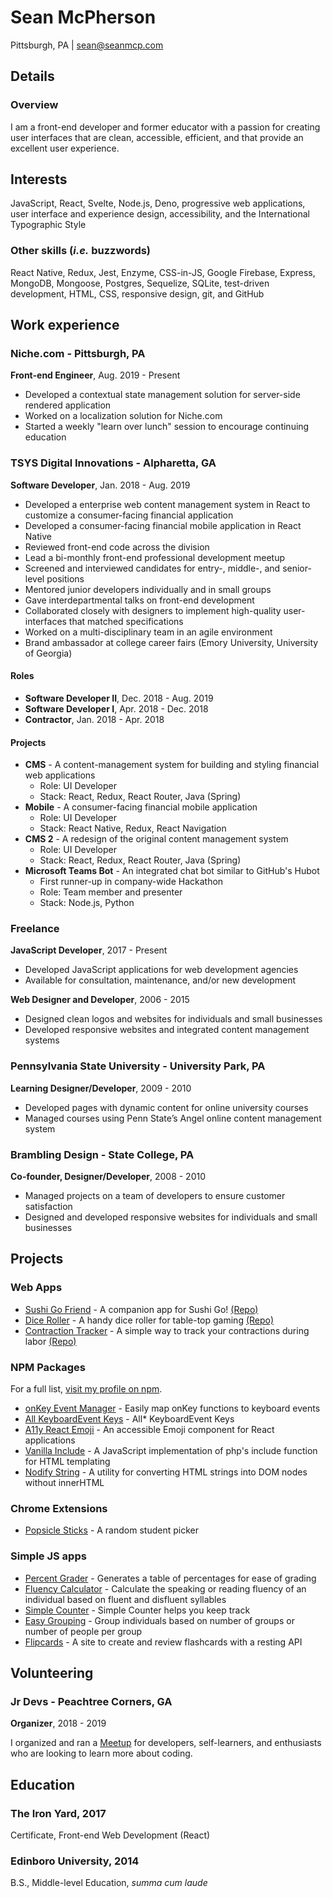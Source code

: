 # Sean McPherson
Pittsburgh, PA | sean@seanmcp.com

## Details

### Overview
I am a front-end developer and former educator with a passion for creating user interfaces that are clean, accessible, efficient, and that provide an excellent user experience.

## Interests
JavaScript, React, Svelte, Node.js, Deno, progressive web applications, user interface and experience design, accessibility, and the International Typographic Style

### Other skills (_i.e._ buzzwords)
React Native, Redux, Jest, Enzyme, CSS-in-JS, Google Firebase, Express, MongoDB, Mongoose, Postgres, Sequelize, SQLite, test-driven development, HTML, CSS, responsive design, git, and GitHub

## Work experience
### Niche.com - Pittsburgh, PA
**Front-end Engineer**, Aug. 2019 - Present
- Developed a contextual state management solution for server-side rendered application
- Worked on a localization solution for Niche.com
- Started a weekly "learn over lunch" session to encourage continuing education

### TSYS Digital Innovations - Alpharetta, GA
**Software Developer**, Jan. 2018 - Aug. 2019
- Developed a enterprise web content management system in React to customize a consumer-facing financial application
- Developed a consumer-facing financial mobile application in React Native
- Reviewed front-end code across the division
- Lead a bi-monthly front-end professional development meetup
- Screened and interviewed candidates for entry-, middle-, and senior-level positions
- Mentored junior developers individually and in small groups
- Gave interdepartmental talks on front-end development
- Collaborated closely with designers to implement high-quality user-interfaces that matched specifications
- Worked on a multi-disciplinary team in an agile environment
- Brand ambassador at college career fairs (Emory University, University of Georgia)

#### Roles
- **Software Developer II**, Dec. 2018 - Aug. 2019
- **Software Developer I**, Apr. 2018 - Dec. 2018
- **Contractor**, Jan. 2018 - Apr. 2018

#### Projects
- **CMS** - A content-management system for building and styling financial web applications
  - Role: UI Developer
  - Stack: React, Redux, React Router, Java (Spring)
- **Mobile** - A consumer-facing financial mobile application
  - Role: UI Developer
  - Stack: React Native, Redux, React Navigation
- **CMS 2** - A redesign of the original content management system
  - Role: UI Developer
  - Stack: React, Redux, React Router, Java (Spring)
- **Microsoft Teams Bot** - An integrated chat bot similar to GitHub's Hubot
  - First runner-up in company-wide Hackathon
  - Role: Team member and presenter
  - Stack: Node.js, Python

### Freelance
**JavaScript Developer**, 2017 - Present
- Developed JavaScript applications for web development agencies
- Available for consultation, maintenance, and/or new development

**Web Designer and Developer**, 2006 - 2015
- Designed clean logos and websites for individuals and small businesses
- Developed responsive websites and integrated content management systems

### Pennsylvania State University - University Park, PA
**Learning Designer/Developer**, 2009 - 2010
- Developed pages with dynamic content for online university courses 
- Managed courses using Penn State’s Angel online content management system

### Brambling Design - State College, PA
**Co-founder, Designer/Developer**, 2008 - 2010
- Managed projects on a team of developers to ensure customer satisfaction
- Designed and developed responsive websites for individuals and small businesses


## Projects

### Web Apps

- [Sushi Go Friend](https://sushigofriend.netlify.com) - A companion app for Sushi Go! [(Repo)](https://github.com/seanmcp/sushi-go-friend)
- [Dice Roller](https://seanmcp.github.io/dice-roller/) - A handy dice roller for table-top gaming [(Repo)](https://github.com/seanmcp/dice-roller)
- [Contraction Tracker](https://seanmcp.github.io/contraction-tracker/) - A simple way to track your contractions during labor [(Repo)](https://github.com/seanmcp/contraction-tracker)

### NPM Packages
For a full list, [visit my profile on npm](https://www.npmjs.com/~seanmcp).

- [onKey Event Manager](https://www.npmjs.com/package/onkey-event-manager) - Easily map onKey functions to keyboard events
- [All KeyboardEvent Keys](https://www.npmjs.com/package/all-keyboardevent-keys) - All* KeyboardEvent Keys
- [A11y React Emoji](https://www.npmjs.com/package/a11y-react-emoji) - An accessible Emoji component for React applications
- [Vanilla Include](https://npmjs.com/package/vanilla-include) - A JavaScript implementation of php's include function for HTML templating
- [Nodify String](https://npmjs.com/package/nodify-string) - A utility for converting HTML strings into DOM nodes without innerHTML

### Chrome Extensions

- [Popsicle Sticks](https://chrome.google.com/webstore/detail/popsicle-sticks/lnckbgaeagindapiodcmccfokcmnfecm) - A random student picker

### Simple JS apps

- [Percent Grader](http://percentgrader.seanmcp.com/) - Generates a table of percentages for ease of grading
- [Fluency Calculator](http://fluency.seanmcp.com/) - Calculate the speaking or reading fluency of an individual based on fluent and disfluent syllables
- [Simple Counter](http://counter.seanmcp.com/) - Simple Counter helps you keep track
- [Easy Grouping](http://grouping.seanmcp.com) - Group individuals based on number of groups or number of people per group
- [Flipcards](http://flipcards.seanmcp.com) - A site to create and review flashcards with a resting API

## Volunteering
### Jr Devs - Peachtree Corners, GA
**Organizer**, 2018 - 2019

I organized and ran a [Meetup](https://meetup.com/jrdevsatl) for developers, self-learners, and enthusiasts who are looking to learn more about coding.
 
## Education
### The Iron Yard, 2017
Certificate, Front-end Web Development (React)
 
### Edinboro University, 2014
B.S., Middle-level Education, *summa cum laude*

